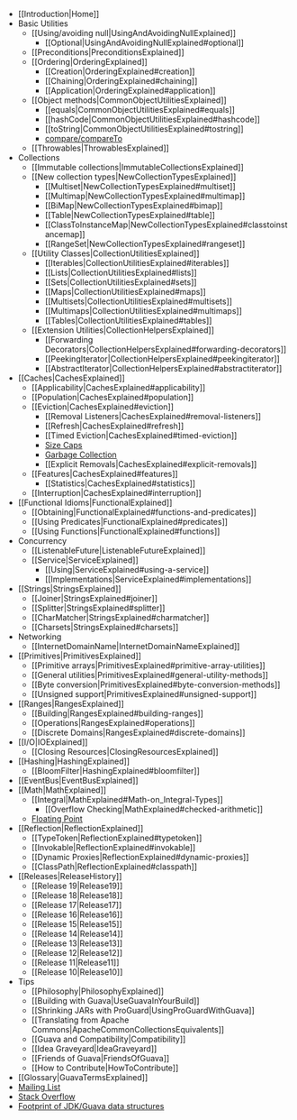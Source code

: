  * [[Introduction|Home]]
  * Basic Utilities
    * [[Using/avoiding null|UsingAndAvoidingNullExplained]]
      * [[Optional|UsingAndAvoidingNullExplained#optional]]
    * [[Preconditions|PreconditionsExplained]]
    * [[Ordering|OrderingExplained]]
      * [[Creation|OrderingExplained#creation]]
      * [[Chaining|OrderingExplained#chaining]]
      * [[Application|OrderingExplained#application]]
    * [[Object methods|CommonObjectUtilitiesExplained]]
      * [[equals|CommonObjectUtilitiesExplained#equals]]
      * [[hashCode|CommonObjectUtilitiesExplained#hashcode]]
      * [[toString|CommonObjectUtilitiesExplained#tostring]]
      * [compare/compareTo](CommonObjectUtilitiesExplained#compare/compareTo.md)
    * [[Throwables|ThrowablesExplained]]
  * Collections
    * [[Immutable collections|ImmutableCollectionsExplained]]
    * [[New collection types|NewCollectionTypesExplained]]
      * [[Multiset|NewCollectionTypesExplained#multiset]]
      * [[Multimap|NewCollectionTypesExplained#multimap]]
      * [[BiMap|NewCollectionTypesExplained#bimap]]
      * [[Table|NewCollectionTypesExplained#table]]
      * [[ClassToInstanceMap|NewCollectionTypesExplained#classtoinstancemap]]
      * [[RangeSet|NewCollectionTypesExplained#rangeset]]
    * [[Utility Classes|CollectionUtilitiesExplained]]
      * [[Iterables|CollectionUtilitiesExplained#iterables]]
      * [[Lists|CollectionUtilitiesExplained#lists]]
      * [[Sets|CollectionUtilitiesExplained#sets]]
      * [[Maps|CollectionUtilitiesExplained#maps]]
      * [[Multisets|CollectionUtilitiesExplained#multisets]]
      * [[Multimaps|CollectionUtilitiesExplained#multimaps]]
      * [[Tables|CollectionUtilitiesExplained#tables]]
    * [[Extension Utilities|CollectionHelpersExplained]]
      * [[Forwarding Decorators|CollectionHelpersExplained#forwarding-decorators]]
      * [[PeekingIterator|CollectionHelpersExplained#peekingiterator]]
      * [[AbstractIterator|CollectionHelpersExplained#abstractiterator]]
  * [[Caches|CachesExplained]]
    * [[Applicability|CachesExplained#applicability]]
    * [[Population|CachesExplained#population]]
    * [[Eviction|CachesExplained#eviction]]
      * [[Removal Listeners|CachesExplained#removal-listeners]]
      * [[Refresh|CachesExplained#refresh]]
      * [[Timed Eviction|CachesExplained#timed-eviction]]
      * [Size Caps](CachesExplained#Size-based-Eviction.md)
      * [Garbage Collection](CachesExplained#Reference-based-Eviction.md)
      * [[Explicit Removals|CachesExplained#explicit-removals]]
    * [[Features|CachesExplained#features]]
      * [[Statistics|CachesExplained#statistics]]
    * [[Interruption|CachesExplained#interruption]]
  * [[Functional Idioms|FunctionalExplained]]
    * [[Obtaining|FunctionalExplained#functions-and-predicates]]
    * [[Using Predicates|FunctionalExplained#predicates]]
    * [[Using Functions|FunctionalExplained#functions]]
  * Concurrency
    * [[ListenableFuture|ListenableFutureExplained]]
    * [[Service|ServiceExplained]]
      * [[Using|ServiceExplained#using-a-service]]
      * [[Implementations|ServiceExplained#implementations]]
  * [[Strings|StringsExplained]]
    * [[Joiner|StringsExplained#joiner]]
    * [[Splitter|StringsExplained#splitter]]
    * [[CharMatcher|StringsExplained#charmatcher]]
    * [[Charsets|StringsExplained#charsets]]
  * Networking
    * [[InternetDomainName|InternetDomainNameExplained]]
  * [[Primitives|PrimitivesExplained]]
    * [[Primitive arrays|PrimitivesExplained#primitive-array-utilities]]
    * [[General utilities|PrimitivesExplained#general-utility-methods]]
    * [[Byte conversion|PrimitivesExplained#byte-conversion-methods]]
    * [[Unsigned support|PrimitivesExplained#unsigned-support]]
  * [[Ranges|RangesExplained]]
    * [[Building|RangesExplained#building-ranges]]
    * [[Operations|RangesExplained#operations]]
    * [[Discrete Domains|RangesExplained#discrete-domains]]
  * [[I/O|IOExplained]]
    * [[Closing Resources|ClosingResourcesExplained]]
  * [[Hashing|HashingExplained]]
    * [[BloomFilter|HashingExplained#bloomfilter]]
  * [[EventBus|EventBusExplained]]
  * [[Math|MathExplained]]
    * [[Integral|MathExplained#Math-on_Integral-Types]]
      * [[Overflow Checking|MathExplained#checked-arithmetic]]
    * [Floating Point](MathExplained#Floating-point-arithmetic.md)
  * [[Reflection|ReflectionExplained]]
    * [[TypeToken|ReflectionExplained#typetoken]]
    * [[Invokable|ReflectionExplained#invokable]]
    * [[Dynamic Proxies|ReflectionExplained#dynamic-proxies]]
    * [[ClassPath|ReflectionExplained#classpath]]
  * [[Releases|ReleaseHistory]]
    * [[Release 19|Release19]]
    * [[Release 18|Release18]]
    * [[Release 17|Release17]]
    * [[Release 16|Release16]]
    * [[Release 15|Release15]]
    * [[Release 14|Release14]]
    * [[Release 13|Release13]]
    * [[Release 12|Release12]]
    * [[Release 11|Release11]]
    * [[Release 10|Release10]]
  * Tips
    * [[Philosophy|PhilosophyExplained]]
    * [[Building with Guava|UseGuavaInYourBuild]]
    * [[Shrinking JARs with ProGuard|UsingProGuardWithGuava]]
    * [[Translating from Apache Commons|ApacheCommonCollectionsEquivalents]]
    * [[Guava and Compatibility|Compatibility]]
    * [[Idea Graveyard|IdeaGraveyard]]
    * [[Friends of Guava|FriendsOfGuava]]
    * [[How to Contribute|HowToContribute]]
  * [[Glossary|GuavaTermsExplained]]
  * [Mailing List](http://groups.google.com/group/guava-discuss)
  * [Stack Overflow](http://stackoverflow.com/questions/tagged/guava)
  * [Footprint of JDK/Guava data structures](https://github.com/DimitrisAndreou/memory-measurer/blob/master/ElementCostInDataStructures.txt)
